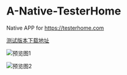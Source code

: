 # A-Native-TesterHome

Native APP for https://testerhome.com

[测试版本下载地址](http://fir.im/p9vs)

![预览图1](https://github.com/vclub/A-Native-TesterHome/blob/master/screenshots/device-2015-09-18-001148.png?raw=true)

![预览图2](https://github.com/vclub/A-Native-TesterHome/blob/master/screenshots/device-2015-09-18-001242.png?raw=true)

